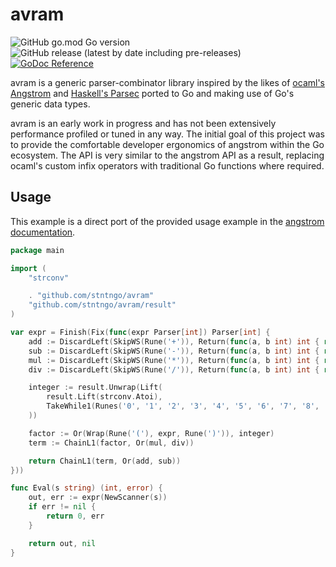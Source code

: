 # avram

![GitHub go.mod Go version](https://img.shields.io/github/go-mod/go-version/stntngo/avram?style=flat-square)
![GitHub release (latest by date including pre-releases)](https://img.shields.io/github/v/release/stntngo/avram?include_prereleases&style=flat-square)
[![GoDoc Reference](https://img.shields.io/badge/godoc-reference-5272B4.svg?style=flat-square)](https://pkg.go.dev/github.com/stntngo/avram)

avram is a generic parser-combinator library inspired by the likes of [ocaml's Angstrom](https://github.com/inhabitedtype/angstrom) and [Haskell's Parsec](https://hackage.haskell.org/package/parsec) ported to Go and making use of Go's generic data types.

avram is an early work in progress and has not been extensively performance profiled or tuned in any way. The initial goal of this project was to provide the comfortable developer ergonomics of angstrom within the Go ecosystem. The API is very similar to the angstrom API as a result, replacing ocaml's custom infix operators with traditional Go functions where required.

## Usage

This example is a direct port of the provided usage example in the [angstrom documentation](https://github.com/inhabitedtype/angstrom#usage).

```go
package main

import (
	"strconv"

	. "github.com/stntngo/avram"
	"github.com/stntngo/avram/result"
)

var expr = Finish(Fix(func(expr Parser[int]) Parser[int] {
	add := DiscardLeft(SkipWS(Rune('+')), Return(func(a, b int) int { return a + b }))
	sub := DiscardLeft(SkipWS(Rune('-')), Return(func(a, b int) int { return a - b }))
	mul := DiscardLeft(SkipWS(Rune('*')), Return(func(a, b int) int { return a * b }))
	div := DiscardLeft(SkipWS(Rune('/')), Return(func(a, b int) int { return a / b }))

	integer := result.Unwrap(Lift(
		result.Lift(strconv.Atoi),
		TakeWhile1(Runes('0', '1', '2', '3', '4', '5', '6', '7', '8', '9')),
	))

	factor := Or(Wrap(Rune('('), expr, Rune(')')), integer)
	term := ChainL1(factor, Or(mul, div))

	return ChainL1(term, Or(add, sub))
}))

func Eval(s string) (int, error) {
	out, err := expr(NewScanner(s))
	if err != nil {
		return 0, err
	}

	return out, nil
}
```
